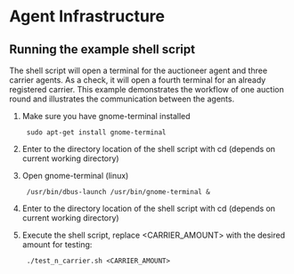 # Agent Infrastructure

## Running the example shell script

The shell script will open a terminal for the auctioneer agent and three carrier agents. As a check, it will open a fourth terminal for an already registered carrier. This example demonstrates the workflow of one auction round and illustrates the communication between the agents.

1. Make sure you have gnome-terminal installed

        sudo apt-get install gnome-terminal

2. Enter to the directory location of the shell script with cd (depends on current working directory)

3. Open gnome-terminal (linux)

        /usr/bin/dbus-launch /usr/bin/gnome-terminal &

3. Enter to the directory location of the shell script with cd (depends on current working directory)

4. Execute the shell script, replace <CARRIER_AMOUNT> with the desired amount for testing:

        ./test_n_carrier.sh <CARRIER_AMOUNT>
